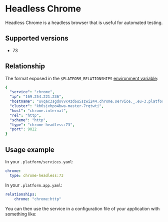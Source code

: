 # Headless Chrome

Headless Chrome is a headless browser that is useful for automated testing. 

## Supported versions

* 73

## Relationship

The format exposed in the `$PLATFORM_RELATIONSHIPS` [environment variable](/development/variables.md#platformsh-provided-variables):

```yaml
{
  "service": "chrome",
  "ip": "169.254.221.236",
  "hostname": "uvqac3sgdovvx4zd6u5szwi244.chrome.service._.eu-3.platformsh.site",
  "cluster": "kb6sjxhpo4bwa-master-7rqtwti",
  "host": "chrome.internal",
  "rel": "http",
  "scheme": "http",
  "type": "chrome-headless:73",
  "port": 9022
}
```


## Usage example

In your `.platform/services.yaml`:

```yaml
chrome:
  type: chrome-headless:73
```

In your `.platform.app.yaml`:

```yaml
relationships:
    chrome: "chrome:http"
```

You can then use the service in a configuration file of your application with something like:


